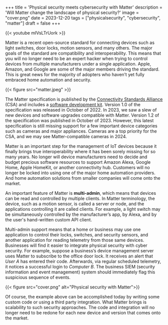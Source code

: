 +++
title = 'Physical security meets cybersecurity with Matter'
description = 'Will Matter change the landscape of physical security?'
image = "cover.png"
date = 2023-12-20
tags = ["physicalsecurity", "cybersecurity", "matter"]
draft = false
+++

{{< youtube mIVsLTrUork >}}

Matter is a recent open-source standard for connecting devices such as light switches, door locks,
motion sensors, and many others. The major goals of the standard are compatibility and
interoperability. This means that you will no longer need to be an expert hacker when trying to
control devices from multiple manufacturers under a single application. Apple, Amazon, and Google
are some of the major members driving the standard. This is great news for the majority of adopters
who haven’t yet fully embraced home automation and security.

{{< figure src="matter.jpeg" >}}

The Matter specification is published by
the [Connectivity Standards Alliance](https://csa-iot.org/) (CSA) and includes a
[software development kit](https://github.com/project-chip/connectedhomeip). Version 1.0 of the
specification was released in October of 2022. In 2023,
we saw a slew of new devices and software upgrades compatible with Matter. Version 1.2 of the
specification was published in October of 2023. However, this latest specification is still missing
support for a few important device categories such as cameras and major appliances. Cameras are a
top priority for the CSA, and we may see Matter-compatible cameras in 2024.

Matter is an important step for the management of IoT devices because it finally brings true
interoperability where it has been sorely missing for so many years. No longer will device
manufacturers need to decide and budget precious software resources to support Amazon Alexa, Google
Home, Apple HomeKit, or another connectivity hub. Customers will no longer be locked into using one
of the major home automation providers. And home automation solutions from smaller companies will
come onto the market.

An important feature of Matter is **multi-admin**, which means that devices can be read and
controlled by multiple clients. In Matter terminology, the device, such as a motion sensor, is
called a server or node, and the applications controlling it are called clients. For example, a
light switch may be simultaneously controlled by the manufacturer’s app, by Alexa, and by the user's
hand-written custom API client.

Multi-admin support means that a home or business may use one application to control their locks,
switches, and security sensors, and another application for reading telemetry from those same
devices. Businesses will find it easier to integrate physical security with cyber security. For
example, suppose a business’s device management server uses Matter to subscribe to the office door
lock. It receives an alert that _User A_ has entered their code. Afterwards, via regular scheduled
telemetry, it notices a successful login to _Computer B_. The business SIEM (security information and
event management) system should immediately flag this suspicious sequence of events.

{{< figure src="cover.png" alt="Physical security with Matter">}}

Of course, the example above can be accomplished today by writing some custom code or using a third party integration. What Matter brings is scalability to such security approaches. The code and integration will no longer need to be redone for each new device and version that comes onto the market.

